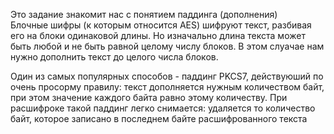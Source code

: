 Это задание знакомит нас с понятием паддинга (дополнения)  
Блочные шифры (к которым относится AES) шифруют текст, разбивая его на блоки одинаковой длины.
Но изначально длина текста может быть любой и не быть равной целому числу блоков. В этом слуачае нам нужно дополнить текст до целого числа блоков.

Один из самых популярных способов - паддинг PKCS7, действуюший по очень просорму правилу: текст дополняется нужным количеством байт, при этом значение каждого байта равно этому количеству.
При расшифроке такой паддинг легко снимается: удаляется то количество байт, которое записано в последнем байте расшифрованного текста
